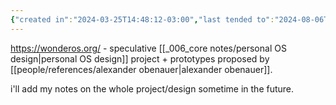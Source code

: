 ```yaml
---
{"created in":"2024-03-25T14:48:12-03:00","last tended to":"2024-08-06T16:01:53-03:00","tags":["knowledgemanagement","🌱","lab","OSdesign"],"dg-publish":true,"permalink":"/projects-and-tools/projects/wonder-os/","dgPassFrontmatter":true,"created":"2024-03-25T14:48:12.333-03:00","updated":"2024-08-06T16:02:14.378-03:00"}
---
```


https://wonderos.org/ - speculative [[_006_core notes/personal OS design\|personal OS design]] project + prototypes proposed by [[people/references/alexander obenauer\|alexander obenauer]].

i'll add my notes on the whole project/design sometime in the future.